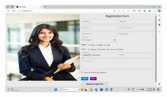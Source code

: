 <img src="https://github.com/projectgithubrit/trainingSesson-25june-FormTask/blob/main/Screenshot%20(10).png">

